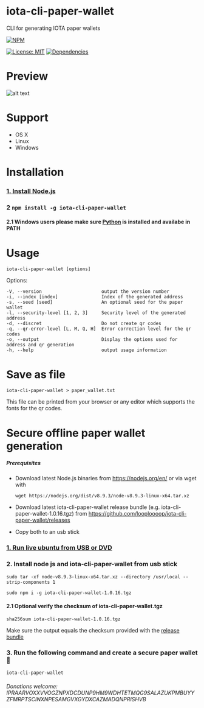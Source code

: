 # iota-cli-paper-wallet
CLI for generating IOTA paper wallets

[![NPM](https://nodei.co/npm/iota-cli-paper-wallet.png?compact=true)](https://nodei.co/npm/iota-cli-paper-wallet/)

[![License: MIT](https://img.shields.io/badge/License-MIT-blue.svg)](https://raw.githubusercontent.com/looploooop/iota-cli-paper-wallet/master/LICENSE) [![Dependencies](https://david-dm.org/looploooop/iota-cli-paper-wallet.svg)](https://david-dm.org/looploooop/iota-cli-paper-wallet)

# Preview
![alt text](https://raw.githubusercontent.com/looploooop/iota-cli-paper-wallet/master/iota-cli-paper-wallet-preview.png)

# Support
* OS X
* Linux
* Windows

# Installation

### [1. Install Node.js](https://nodejs.org/)

### 2 `npm install -g iota-cli-paper-wallet`

#### 2.1 Windows users please make sure [Python](https://www.python.org/downloads/) is installed and availabe in PATH


# Usage

`iota-cli-paper-wallet [options]`

 Options:

    -V, --version                      output the version number
    -i, --index [index]                Index of the generated address
    -s, --seed [seed]                  An optional seed for the paper wallet
    -l, --security-level [1, 2, 3]     Security level of the generated address
    -d, --discret                      Do not create qr codes
    -q, --qr-error-level [L, M, Q, H]  Error correction level for the qr codes
    -o, --output                       Display the options used for address and qr generation
    -h, --help                         output usage information


# Save as file

`iota-cli-paper-wallet > paper_wallet.txt`

This file can be printed from your browser or any editor which supports the fonts for the qr codes.

# Secure offline paper wallet generation

##### Prerequisites
* Download latest Node.js binaries from https://nodejs.org/en/ or via wget with 

  `wget https://nodejs.org/dist/v8.9.3/node-v8.9.3-linux-x64.tar.xz`

* Download latest iota-cli-paper-wallet release bundle (e.g. iota-cli-paper-wallet-1.0.16.tgz) from https://github.com/looploooop/iota-cli-paper-wallet/releases

* Copy both to an usb stick

### [1. Run live ubuntu from USB or DVD](https://tutorials.ubuntu.com/tutorial/try-ubuntu-before-you-install)

### 2. Install node js and iota-cli-paper-wallet from usb stick
`sudo tar -xf node-v8.9.3-linux-x64.tar.xz --directory /usr/local --strip-components 1`

`sudo npm i -g iota-cli-paper-wallet-1.0.16.tgz`

#### 2.1 Optional verify the checksum of iota-cli-paper-wallet.tgz

`sha256sum iota-cli-paper-wallet-1.0.16.tgz`

Make sure the output equals the checksum provided with the [release bundle](https://github.com/looploooop/iota-cli-paper-wallet/releases)

### 3. Run the following command and create a secure paper wallet :cop:
`iota-cli-paper-wallet`

###### Donations welcome: IPRAARVOXXVVOGZNPXDCDUNP9HM9WDHTETMQG9SALAZUKPMBUYYZFMRPTSCINXNPESAMGVXGYDXCAZMADQNPRISHVB
